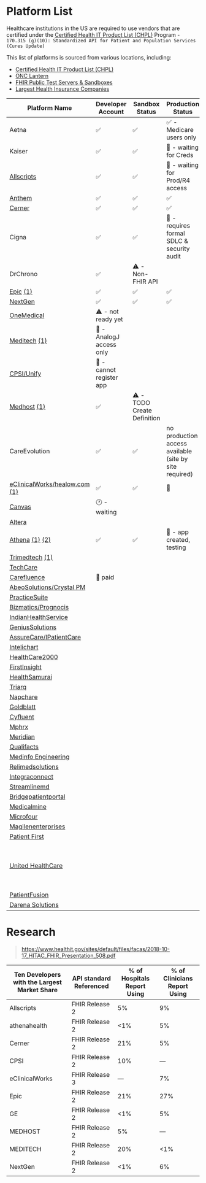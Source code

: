 # Platform List

Healthcare institutions in the US are required to use vendors that are certified under the [Certified Health IT Product List (CHPL)](https://chpl.healthit.gov/#/search) Program - `170.315 (g)(10): Standardized API for Patient and Population Services (Cures Update)`

This list of platforms is sourced from various locations, including:

- [Certified Health IT Product List (CHPL)](https://chpl.healthit.gov/#/search)
- [ONC Lantern](https://github.com/onc-healthit/lantern-back-end/blob/939e4b3979ce4e37f9473fdc8b1e58b8e552a6d7/endpointmanager/pkg/chplendpointquerier/chplendpointquerier.go)
- [FHIR Public Test Servers & Sandboxes](https://confluence.hl7.org/display/FHIR/Public+Test+Servers)
- [Largest Health Insurance Companies](https://www.forbes.com/advisor/health-insurance/largest-health-insurance-companies/)



| Platform Name                                                                                                                                                                     | Developer Account                     | Sandbox Status                     | Production Status                                     | Endpoint Count                                                                     | 
|-----------------------------------------------------------------------------------------------------------------------------------------------------------------------------------|---------------------------------------|------------------------------------|-------------------------------------------------------|------------------------------------------------------------------------------------|
| Aetna                                                                                                                                                                             | :white_check_mark:                    | :white_check_mark:                 | :white_check_mark: - Medicare users only              | 1 R4                                                                               |
| Kaiser                                                                                                                                                                            | :white_check_mark:                    | :white_check_mark: | :construction: - waiting for Creds                    | 1 R4                                                                               |
| [Allscripts](https://open.allscripts.com/fhirendpoints)                                                                                                                           | :white_check_mark:                    | :white_check_mark:  | :construction: - waiting for Prod/R4 access           | 32 R4 / 3469 DSTU2                                                                 |
| [Anthem](https://patient360.anthem.com/P360Member/fhir/endpoints)                                                                                                                 | :white_check_mark:                    | :white_check_mark:                 | :white_check_mark:                                    | 57 R4                                                                              |
| [Cerner](https://github.com/cerner/ignite-endpoints/blob/main/millennium_patient_r4_endpoints.json)                                                                               | :white_check_mark:                    | :white_check_mark:                 | :white_check_mark:                                    | 1647 R4                                                                            |
| Cigna                                                                                                                                                                             | :white_check_mark:                    | :white_check_mark:                 | :no_entry_sign: - requires formal SDLC & security audit | 1 R4                                                                               |
| DrChrono                                                                                                                                                                          | :white_check_mark:                    | :warning: - Non-FHIR API           |                                                       |                                                                                    |
| [Epic](https://open.epic.com/MyApps/Endpoints) [(1)](https://www.mychart.com/LoginSignup)                                                                                         | :white_check_mark:                    | :white_check_mark:                 | :white_check_mark:                                    | 426 R4                                                                             |
| [NextGen](https://www.nextgen.com/api/practice-search)                                                                                                                            | :white_check_mark:                    | :white_check_mark:                 | :white_check_mark:                                    | 3951 R4                                                                            |
| [OneMedical](https://apidocs.onemedical.io/fhir/overview/)                                                                                                                        | :warning: - not ready yet             |                                    |                                                       | 1 R4                                                                               |
| [Meditech](https://fhir.meditech.com/explorer/endpoints) [(1)](https://home.meditech.com/en/d/restapiresources/pages/apidoc.htm)                                                  | :construction: - AnalogJ access only  |                                    |                                                       | 407 R4                                                                             |
| [CPSI/Unify](https://unify-developer.chbase.com/?page=FHIRAPI)                                                                                                                    | :no_entry_sign: - cannot register app |                                    |                                                       |                                                                                    |
| [Medhost](https://api.mhdi10xasayd.com/medhost-developer-composition/v1/fhir-base-urls.json) [(1)](https://yourcareinteract.medhost.com/documentation)                            | :white_check_mark:                    | :warning: - TODO Create Definition |                                                       | 100 R4                                                                             | 
| CareEvolution                                                                                                                                                                     | :white_check_mark:                    | :white_check_mark:                 | no production access available (site by site required) |                                                                                    | 
| [eClinicalWorks/healow.com](https://www.eclinicalworks.com/products-services/interoperability/provider-centric-apps/) [(1)](https://fhir.eclinicalworks.com/ecwopendev)           | :white_check_mark:                    | :white_check_mark:                                   | :construction:                                        |                                                                                    |
| [Canvas](https://docs.canvasmedical.com/reference/service-base-urls)                                                                                                              | :clock1: - waiting                    |                                    |                                                       |                                                                                    |
| [Altera](https://open.allscripts.com/fhirendpoints)                                                                                                                               |                                       |                                    |                                                       |                                                                                    |
| [Athena](https://docs.athenahealth.com/api/base-fhir-urls) [(1)](https://mydata.athenahealth.com/home) [(2)](https://fhir.athena.io/athena-fhir-urls/athenanet-fhir-base-urls.csv) | :white_check_mark:                    | :white_check_mark:                 | :construction: - app created, testing                 | 16519 R4                                                                           |
| [Trimedtech](https://www.trimedtech.com/Documentation/FHIRAPI/FHIRAPI.html) [(1)](https://www.trimedtech.com/Documentation/FHIRAPI/V8FHIRAPI.html)                                |                                       |                                    |                                                       |                                                                                    |
| [TechCare](https://devportal.techcareehr.com/Serviceurls)                                                                                                                         |                                       |                                    |                                                       |                                                                                    |
| [Carefluence](https://carefluence.com/carefluence-fhir-endpoints/)                                                                                                                | :no_entry_sign: paid                  |                                    |                                                       |                                                                                    |
| [AbeoSolutions/Crystal PM](https://www.crystalpm.com/FHIRServiceURLs.csv)                                                                                                         |                                       |                                    |                                                       |                                                                                    |
| [PracticeSuite](https://academy.practicesuite.com/fhir-server-links/)                                                                                                             |                                       |                                    |                                                       |                                                                                    |
| [Bizmatics/Prognocis](https://prognocis.com/fhir/index.html)                                                                                                                      |                                       |                                    |                                                       |                                                                                    |
| [IndianHealthService](https://www.ihs.gov/cis/)                                                                                                                                   |                                       |                                    |                                                       |                                                                                    |
| [GeniusSolutions](https://gsehrwebapi.geniussolutions.com/Help/html/ServiceUrl.html)                                                                                              |                                       |                                    |                                                       |                                                                                    |
| [AssureCare/IPatientCare](https://ipatientcare.com/onc-acb-certified-2015-edition/)                                                                                               |                                       |                                    |                                                       |                                                                                    |
| [Intelichart](https://fhirtest.intelichart.com/Help/BaseUrl)                                                                                                                      |                                       |                                    |                                                       |                                                                                    |
| [HealthCare2000](https://www.provider.care/FHIR/MDVitaFHIRUrls.csv)                                                                                                               |                                       |                                    |                                                       |                                                                                    |
| [FirstInsight](https://www.first-insight.com/certifications/)                                                                                                   |                                       |                                    |                                                       | 302 R4                                                                             |
| [HealthSamurai](https://cmpl.aidbox.app/smart)                                                                                                                                    |                                       |                                    |                                                       |                                                                                    |
| [Triarq](https://fhir.myqone.com/Endpoints)                                                                                                                                       |                                       |                                    |                                                       |                                                                                    |
| [Napchare](https://devportal.techcareehr.com/Serviceurls)                                                                                                                         |                                       |                                    |                                                       |                                                                                    |
| [Goldblatt](https://www.goldblattsystems.com/apis)                                                                                                                                |                                       |                                    |                                                       |                                                                                    |
| [Cyfluent](https://app.swaggerhub.com/apis-docs/Cyfluent/ProviderPortalApi/3.3#/FHIR/fhir)                                                                                        |                                       |                                    |                                                       |                                                                                    |
| [Mphrx](https://www.mphrx.com/fhir-service-base-url-directory/)                                                                                                                   |                                       |                                    |                                                       |                                                                                    |
| [Meridian](https://api-datamanager.carecloud.com:8081/fhirurl)                                                                                                                    |                                       |                                    |                                                       |                                                                                    |
| [Qualifacts](https://qualifacts.com/api-documentation/)                                                                                                                           |                                       |                                    |                                                       |                                                                                    |
| [Medinfo Engineering](https://docs.webchartnow.com/resources/system-specifications/fhir-application-programming-interface-api/endpoints/)                                         |                                       |                                    |                                                       |                                                                                    |
| [Relimedsolutions](https://help.relimedsolutions.com/fhir/fhir-service-urls.csv)                                                                                                  |                                       |                                    |                                                       |                                                                                    |
| [Integraconnect](https://www.integraconnect.com/certifications/)                                                                                                                  |                                       |                                    |                                                       |                                                                                    |
| [Streamlinemd](https://patientportal.streamlinemd.com/FHIRReg/Practice%20Service%20based%20URL%20List.csv)                                                                        |                                       |                                    |                                                       |                                                                                    |
| [Bridgepatientportal](https://bridgepatientportal.docs.apiary.io/#/introduction/fhir-bridge-patient-portal/fhir-endpoints)                                                        |                                       |                                    |                                                       |                                                                                    |
| [Medicalmine](https://www.charmhealth.com/resources/fhir/index.html#api-endpoints)                                                                                                |                                       |                                    |                                                       |                                                                                    |
| [Microfour](https://oauth.patientwebportal.com/Fhir/Documentation#serviceBaseUrls)                                                                                                |                                       |                                    |                                                       |                                                                                    |
| [Magilenenterprises](https://www.qsmartcare.com/api-documentation.html)                                                                                                           |                                       |                                    |                                                       |                                                                                    |
| [Patient First](https://www.patientfirst.com/applicationaccessapi)                                                                                                                |  |                                    |                                                       |                                                                                    |
| [United HealthCare](https://www.uhc.com/legal/interoperability-apis)                                                                                                              |  |                                    |                                                       | 4 FHIR (UnitedHealthcare, Sierra Health and Life, Rocky Mountain, People's Health) |
| [PatientFusion](https://help.patientfusion.com/s/article/How-can-I-link-my-health-information-from-Patient-Fusion-to-other-applications)                                          | | | |                                                                                    |
| [Darena Solutions](https://www.darenasolutions.com/)                                                                                                                              | | | | 2141 R4                                                                            |

# Research

> https://www.healthit.gov/sites/default/files/facas/2018-10-17_HITAC_FHIR_Presentation_508.pdf

| Ten Developers with the Largest Market Share | API standard Referenced | % of Hospitals Report Using | % of Clinicians Report Using |
| --- |-------------------------| --- | --- |
| Allscripts | FHIR Release 2          | 5% | 9% |
| athenahealth | FHIR Release 2          | <1% | 5% |
| Cerner | FHIR Release 2          | 21% | 5% |
| CPSI | FHIR Release 2          | 10% | — |
| eClinicalWorks | FHIR Release 3          | — | 7% |
| Epic | FHIR Release 2 | 21% | 27% |
| GE | FHIR Release 2 | <1% | 5% |
| MEDHOST | FHIR Release 2 | 5% | — |
| MEDITECH | FHIR Release 2 | 20% | <1% |
| NextGen | FHIR Release 2 | <1% | 6% |

